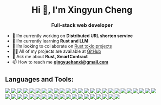<!--
**shiyoutaohua/shiyoutaohua** is a ✨ _special_ ✨ repository because its `README.md` (this file) appears on your GitHub profile.

Here are some ideas to get you started:

- 🔭 I’m currently working on ...
- 🌱 I’m currently learning ...
- 👯 I’m looking to collaborate on ...
- 🤔 I’m looking for help with ...
- 💬 Ask me about ...
- 📫 How to reach me: ...
- 😄 Pronouns: ...
- ⚡ Fun fact: ...
-->
<h1 align="center">Hi 👋, I'm Xingyun Cheng</h1>
<h3 align="center">Full-stack web developer</h3>

- 🔭 I’m currently working on **Distributed URL shorten service**
- 🌱 I’m currently learning **Rust and LLM**
- 👯 I’m looking to collaborate on [Rust tokio projects](https://github.com/shiyoutaohua)
- 👨‍💻 All of my projects are available at [GitHub](https://github.com/shiyoutaohua)
- 💬 Ask me about **Rust, SmartContract**
- 📫 How to reach me **qingyuehanxi@gmail.com**

<h2>Languages and Tools:</h2>
<div>
    <a href="https://kernel.org">
        <img src="https://skillicons.dev/icons?i=linux" />
    </a>
    <a href="https://www.rust-lang.org">
        <img src="https://skillicons.dev/icons?i=rust" />
    </a>
    <a href="#">
        <img src="https://skillicons.dev/icons?i=java" />
    </a>
    <a href="#">
        <img src="https://skillicons.dev/icons?i=c" />
    </a>
    <a href="#">
        <img src="https://skillicons.dev/icons?i=cpp" />
    </a>
    <a href="#">
        <img src="https://skillicons.dev/icons?i=golang" />
    </a>
    <a href="#">
        <img src="https://skillicons.dev/icons?i=python" />
    </a>
    <a href="#">
        <img src="https://skillicons.dev/icons?i=js" />
    </a>
    <a href="#">
        <img src="https://skillicons.dev/icons?i=ts" />
    </a>
    <a href="#">
        <img src="https://skillicons.dev/icons?i=wasm" />
    </a>
    <a href="#">
        <img src="https://skillicons.dev/icons?i=bash" />
    </a>
    <a href="#">
        <img src="https://skillicons.dev/icons?i=electron" />
    </a>
    <a href="#">
        <img src="https://skillicons.dev/icons?i=tauri" />
    </a>
    <a href="#">
        <img src="https://skillicons.dev/icons?i=html" />
    </a>
    <a href="#">
        <img src="https://skillicons.dev/icons?i=css" />
    </a>
    <a href="#">
        <img src="https://skillicons.dev/icons?i=nodejs" />
    </a>
    <a href="#">
        <img src="https://skillicons.dev/icons?i=deno" />
    </a>
    <a href="#">
        <img src="https://skillicons.dev/icons?i=bun" />
    </a>
    <a href="#">
        <img src="https://skillicons.dev/icons?i=react" />
    </a>
    <a href="#">
        <img src="https://skillicons.dev/icons?i=vue" />
    </a>
    <a href="#">
        <img src="https://skillicons.dev/icons?i=bootstrap" />
    </a>
    <a href="#">
        <img src="https://skillicons.dev/icons?i=tailwind" />
    </a>
    <a href="#">
        <img src="https://skillicons.dev/icons?i=spring" />
    </a>
    <a href="#">
        <img src="https://skillicons.dev/icons?i=maven" />
    </a>
    <a href="#">
        <img src="https://skillicons.dev/icons?i=gradle" />
    </a>
    <a href="#">
        <img src="https://skillicons.dev/icons?i=k8s" />
    </a>
    <a href="#">
        <img src="https://skillicons.dev/icons?i=docker" />
    </a>
    <a href="#">
        <img src="https://skillicons.dev/icons?i=mysql" />
    </a>
    <a href="#">
        <img src="https://skillicons.dev/icons?i=postgresql" />
    </a>
    <a href="#">
        <img src="https://skillicons.dev/icons?i=mongodb" />
    </a>
    <a href="#">
        <img src="https://skillicons.dev/icons?i=sqlite" />
    </a>
    <a href="#">
        <img src="https://skillicons.dev/icons?i=redis" />
    </a>
    <a href="#">
        <img src="https://skillicons.dev/icons?i=kafka" />
    </a>
    <a href="#">
        <img src="https://skillicons.dev/icons?i=nginx" />
    </a>
    <a href="#">
        <img src="https://skillicons.dev/icons?i=fastapi" />
    </a>
    <a href="#">
        <img src="https://skillicons.dev/icons?i=git" />
    </a>
    <a href="#">
        <img src="https://skillicons.dev/icons?i=jenkins" />
    </a>
    <a href="#">
        <img src="https://skillicons.dev/icons?i=gcp" />
    </a>
    <a href="#">
        <img src="https://skillicons.dev/icons?i=firebase" />
    </a>
    <a href="#">
        <img src="https://skillicons.dev/icons?i=cloudflare" />
    </a>
    <a href="#">
        <img src="https://skillicons.dev/icons?i=github" />
    </a>
    <a href="#">
        <img src="https://skillicons.dev/icons?i=gitlab" />
    </a>
    <a href="https://bevy.org/">
        <img src="https://skillicons.dev/icons?i=bevy" />
    </a>
    <a href="https://godotengine.org">
        <img src="https://skillicons.dev/icons?i=godot" />
    </a>
</div>
